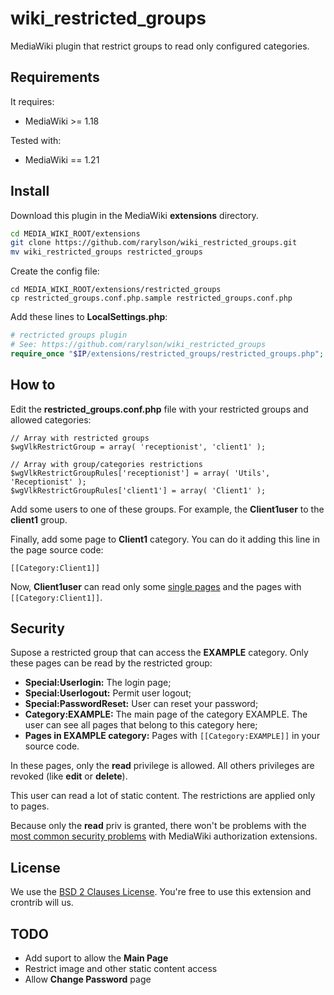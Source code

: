 wiki_restricted_groups
======================

MediaWiki plugin that restrict groups to read only configured categories.


Requirements
------------

It requires:

- MediaWiki >= 1.18

Tested with:

- MediaWiki == 1.21


Install
-------

Download this plugin in the MediaWiki **extensions** directory.

```sh
cd MEDIA_WIKI_ROOT/extensions
git clone https://github.com/rarylson/wiki_restricted_groups.git
mv wiki_restricted_groups restricted_groups
```

Create the config file:

    cd MEDIA_WIKI_ROOT/extensions/restricted_groups
    cp restricted_groups.conf.php.sample restricted_groups.conf.php

Add these lines to **LocalSettings.php**:

```php
# rectricted groups plugin
# See: https://github.com/rarylson/wiki_restricted_groups
require_once "$IP/extensions/restricted_groups/restricted_groups.php";
```

How to
------

Edit the **restricted\_groups.conf.php** file with your restricted groups and allowed categories:

    // Array with restricted groups
    $wgVlkRestrictGroup = array( 'receptionist', 'client1' );

    // Array with group/categories restrictions
    $wgVlkRestrictGroupRules['receptionist'] = array( 'Utils', 'Receptionist' );
    $wgVlkRestrictGroupRules['client1'] = array( 'Client1' );

Add some users to one of these groups. For example, the **Client1user** to the **client1** group.

Finally, add some page to **Client1** category. You can do it adding this line in the page source code:

    [[Category:Client1]]

Now, **Client1user** can read only some [single pages](#security) and the pages with `[[Category:Client1]]`.


Security
--------

Supose a restricted group that can access the **EXAMPLE** category. Only these pages can be read by the restricted group:

- **Special:Userlogin:** The login page;
- **Special:Userlogout:** Permit user logout;
- **Special:PasswordReset:** User can reset your password;
- **Category:EXAMPLE:** The main page of the category EXAMPLE. The user can see all pages that belong to this category here;
- **Pages in EXAMPLE category:** Pages with `[[Category:EXAMPLE]]` in your source code.

In these pages, only the **read** privilege is allowed. All others privileges are revoked (like **edit** or **delete**).

This user can read a lot of static content. The restrictions are applied only to pages.

Because only the **read** priv is granted, there won't be problems with the [most common security problems](http://www.mediawiki.org/wiki/Security_issues_with_authorization_extensions) with MediaWiki authorization extensions.


License
-------

We use the [BSD 2 Clauses License](LICENSE). You're free to use this extension and crontrib will us.


TODO
----

- Add suport to allow the **Main Page**
- Restrict image and other static content access
- Allow **Change Password** page

